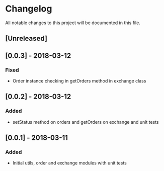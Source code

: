 # Changelog
All notable changes to this project will be documented in this file.


## [Unreleased]

## [0.0.3] - 2018-03-12
### Fixed
- Order instance checking in getOrders method in exchange class

## [0.0.2] - 2018-03-12
### Added
- setStatus method on orders and getOrders on exchange and unit tests

## [0.0.1] - 2018-03-11
### Added
- Initial utils, order and exchange modules with unit tests